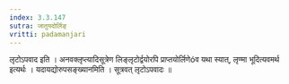 ```yaml
---
index: 3.3.147
sutra: जातुयदोर्लिङ्
vritti: padamanjari
---
```


 लृटोऽपवाद इति । अनवक्लृप्त्यादिसूत्रेण लिङ्लृटोर्द्वयोरपि प्राप्तयोर्लिणेóव यथा स्यात्, लृण्मा भूदित्यवमर्थ इत्यर्थः । यदायद्योरुपसङ्ख्यानमिति । सूत्रवत् लृटोऽपवादः ॥